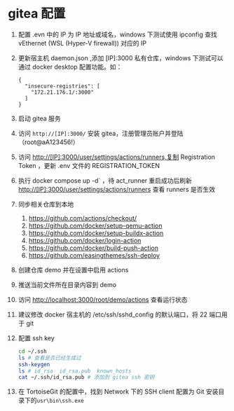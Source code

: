 # gitea 配置

1. 配置 .evn 中的 IP 为 IP 地址或域名，windows 下测试使用 ipconfig 查找  vEthernet (WSL (Hyper-V firewall)) 对应的 IP
1. 更新宿主机 daemon.json ,添加 [IP]:3000 私有仓库，windows 下测试可以通过 docker desktop 配置功能。如：

   ```config
   {
     "insecure-registries": [
       "172.21.176.1/:3000"
     ]
   }
   ```

1. 启动 gitea 服务
1. 访问 `http://[IP]:3000/` 安装 gitea，注册管理员账户并登陆（root@aA123456!）
1. 访问 <http://[IP]:3000/user/settings/actions/runners,复制> Registration Token ，更新 .env 文件的 REGISTRATION_TOKEN
1. 执行 docker compose up -d` ，待 act_runner 重启成功后刷新 <http://[IP]:3000/user/settings/actions/runners> 查看 runners 是否生效
1. 同步相关仓库到本地
   1. <https://github.com/actions/checkout/>
   1. <https://github.com/docker/setup-qemu-action>
   1. <https://github.com/docker/setup-buildx-action>
   1. <https://github.com/docker/login-action>
   1. <https://github.com/docker/build-push-action>
   1. <https://github.com/easingthemes/ssh-deploy>
1. 创建仓库 demo 并在设置中启用 actions
1. 推送当前文件所在目录内容到 demo
1. 访问 <http://localhost:3000/root/demo/actions> 查看运行状态
1. 建议修改 docker 宿主机的 /etc/ssh/sshd_config 的默认端口，将 22 端口用于 git
1. 配置 ssh key

   ```bash
   cd ~/.ssh
   ls # 查看是否已经生成过
   ssh-keygen
   ls # id_rsa  id_rsa.pub  known_hosts
   cat ~/.ssh/id_rsa.pub # 添加到 gitea ssh 密钥
   ```

1. 在 TortoiseGit 的配置中，找到 Network 下的 SSH client 配置为 Git 安装目录下的`usr\bin\ssh.exe`
